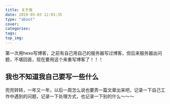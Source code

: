 ```yaml
---
title: 关于我
date: 2019-05-03 12:03:35
type: "about"
cover:
categories:
tags:
top_img:
---
```

第一次用hexo写博客，之前有自己用自己的服务器写过博客，但后来服务器出问题，不堪回首，现在要用这个来重写博客了！！！

## 我也不知道我自己要写一些什么

兜兜转转，一年又一年，以后一周怎么说也要弄一篇文章出来吧，记录一下自己工作中遇到的问题，记录一下处理方式，也记录一下别的什么～～～
